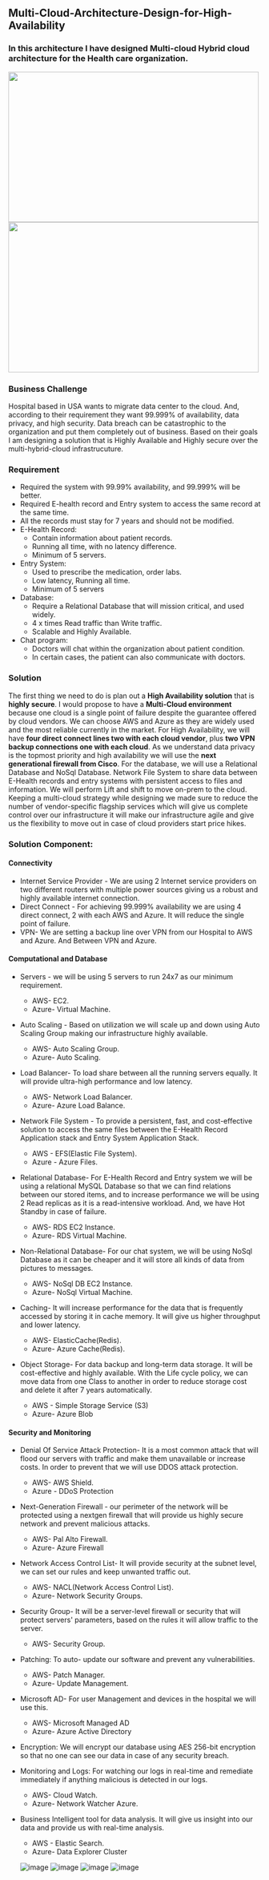 ## Multi-Cloud-Architecture-Design-for-High-Availability
### In this architecture I have designed Multi-cloud Hybrid cloud architecture for the Health care organization.
  <img src="https://user-images.githubusercontent.com/66699491/214771251-46ec9d48-7363-4084-990d-91ab1d9e7072.png" width="500" height="300">

  <img src="https://user-images.githubusercontent.com/66699491/214771343-8b39e203-1e33-4f16-aff6-cb10bf13ab19.png" width="500" height="300">



### Business Challenge
Hospital based in USA wants to migrate data center to the cloud. And, according to their requirement they want 99.999% of availability, data privacy, and high security. Data breach can be catastrophic to the organization and put them completely out of business. Based on their goals I am designing a solution that is Highly Available and Highly secure over the  multi-hybrid-cloud infrastrucuture.

### Requirement
* Required the system with 99.99% availability, and 99.999% will be better.
* Required E-health record and Entry system to access the same record at the same time.
* All the records must stay for 7 years and should not be modified.
* E-Health Record:
  * Contain information about patient records.
  * Running all time, with no latency difference.
  * Minimum of 5 servers. 
* Entry System:
  * Used to prescribe the medication, order labs.
  * Low latency, Running all time.
  * Minimum of 5 servers 
* Database:
  * Require a Relational Database that will mission critical, and used widely.
  * 4 x times Read traffic than Write traffic.
  * Scalable and Highly Available.
* Chat program:
  * Doctors will chat within the organization about patient condition.
  * In certain cases, the patient can also communicate with doctors.

### Solution
The first thing we need to do is plan out a **High Availability solution** that is **highly secure**. I would propose to have a **Multi-Cloud environment** because one cloud is a single point of failure despite the guarantee offered by cloud vendors. We can choose AWS and Azure as they are widely used and the most reliable currently in the market. For High Availability, we will have **four direct connect lines two with each cloud vendor**, plus **two VPN backup connections one with each cloud**. As we understand data privacy is the topmost priority and high availability we will use the **next generational firewall from Cisco**. For the database, we will use a Relational Database and NoSql Database. Network File System to share data between E-Health records and entry systems with persistent access to files and information. We will perform Lift and shift to move on-prem to the cloud. Keeping a multi-cloud strategy while designing we made sure to reduce the number of vendor-specific flagship services which will give us complete control over our infrastructure it will make our infrastructure agile and give us the flexibility to move out in case of cloud providers start price hikes.

### Solution Component: 
#### Connectivity
* Internet Service Provider - We are using 2 Internet service providers on two different routers with multiple power sources giving us a robust and highly available internet connection.
* Direct Connect - For achieving 99.999% availability we are using 4 direct connect, 2 with each AWS and Azure. It will reduce the single point of failure. 
* VPN- We are setting a backup line over VPN from our Hospital to AWS and Azure. And Between VPN and Azure.

#### Computational and Database 
* Servers - we will be using 5 servers to run 24x7 as our minimum requirement. 
  * AWS- EC2. 
  * Azure- Virtual Machine.

* Auto Scaling - Based on utilization we will scale up and down using Auto Scaling Group making our infrastructure highly available. 
  * AWS- Auto Scaling Group.
  * Azure- Auto Scaling.

* Load Balancer- To load share between all the running servers equally. It will provide ultra-high performance and low latency.
  * AWS- Network Load Balancer.
  * Azure- Azure Load Balance.

* Network File System - To provide a persistent, fast, and cost-effective solution to access the same files between the E-Health Record Application stack and Entry System Application Stack.
  * AWS - EFS(Elastic File System).
  * Azure - Azure Files.
  
* Relational Database- For E-Health Record and Entry system we will be using a relational MySQL Database so that we can find relations between our stored items, and to increase performance we will be using 2 Read replicas as it is a read-intensive workload. And, we have Hot Standby in case of failure.
  * AWS- RDS EC2 Instance.
  * Azure- RDS Virtual Machine.

* Non-Relational Database- For our chat system, we will be using NoSql Database as it can be cheaper and it will store all kinds of data from pictures to messages. 
  * AWS- NoSql DB EC2 Instance.
  * Azure- NoSql Virtual Machine.

* Caching- It will increase performance for the data that is frequently accessed by storing it in cache memory. It will give us higher throughput and lower latency.
  * AWS- ElasticCache(Redis).
  * Azure- Azure Cache(Redis).
  
* Object Storage- For data backup and long-term data storage. It will be cost-effective and highly available. With the Life cycle policy, we can move data from one Class to another in order to reduce storage cost and delete it after 7 years automatically. 
  * AWS - Simple Storage Service (S3) 
  * Azure- Azure Blob
  
#### Security and Monitoring
 
* Denial Of Service Attack Protection- It is a most common attack that will flood our servers with traffic and make them unavailable or increase costs. In order to prevent that we will use DDOS attack protection.
  * AWS- AWS Shield.
  * Azure - DDoS Protection
  
* Next-Generation Firewall - our perimeter of the network will be protected using a nextgen firewall that will provide us highly secure network and prevent malicious attacks. 
  * AWS- Pal Alto Firewall.
  * Azure- Azure Firewall
 
* Network Access Control List- It will provide security at the subnet level, we can set our rules and keep unwanted traffic out.
  * AWS- NACL(Network Access Control List).
  * Azure- Network Security Groups.

* Security Group- It will be a server-level firewall or security that will protect servers' parameters, based on the rules it will allow traffic to the server.
  * AWS- Security Group.  
  
* Patching: To auto- update our software and prevent any vulnerabilities.
  * AWS- Patch Manager.
  * Azure- Update Management.

* Microsoft AD- For user Management and devices in the hospital we will use this.
  * AWS- Microsoft Managed AD 
  * Azure- Azure Active Directory

* Encryption: We will encrypt our database using AES 256-bit encryption so that no one can see our data in case of any security breach.

* Monitoring and Logs: For watching our logs in real-time and remediate immediately if anything malicious is detected in our logs.
  * AWS- Cloud Watch.
  * Azure- Network Watcher Azure.
  
* Business Intelligent tool for data analysis. It will give us insight into our data and provide us with real-time analysis.
  * AWS - Elastic Search.
  * Azure- Data Explorer Cluster
  
  ![image](https://user-images.githubusercontent.com/66699491/214771154-6721bef8-5147-460a-bc34-56b0022a5cbd.png)
![image](https://user-images.githubusercontent.com/66699491/214771181-41c76b63-6c32-47c9-8b34-6c24181a2ca5.png)
![image](https://user-images.githubusercontent.com/66699491/214771212-2cd7a266-818e-4658-b9f6-0c1ce08dddc2.png)
![image](https://user-images.githubusercontent.com/66699491/214771251-46ec9d48-7363-4084-990d-91ab1d9e7072.png)

 

